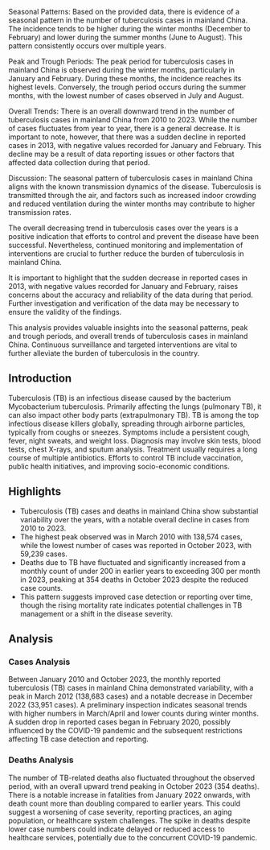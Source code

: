 Seasonal Patterns: 
Based on the provided data, there is evidence of a seasonal pattern in the number of tuberculosis cases in mainland China. The incidence tends to be higher during the winter months (December to February) and lower during the summer months (June to August). This pattern consistently occurs over multiple years.

Peak and Trough Periods: 
The peak period for tuberculosis cases in mainland China is observed during the winter months, particularly in January and February. During these months, the incidence reaches its highest levels. Conversely, the trough period occurs during the summer months, with the lowest number of cases observed in July and August.

Overall Trends: 
There is an overall downward trend in the number of tuberculosis cases in mainland China from 2010 to 2023. While the number of cases fluctuates from year to year, there is a general decrease. It is important to note, however, that there was a sudden decline in reported cases in 2013, with negative values recorded for January and February. This decline may be a result of data reporting issues or other factors that affected data collection during that period.

Discussion: 
The seasonal pattern of tuberculosis cases in mainland China aligns with the known transmission dynamics of the disease. Tuberculosis is transmitted through the air, and factors such as increased indoor crowding and reduced ventilation during the winter months may contribute to higher transmission rates.

The overall decreasing trend in tuberculosis cases over the years is a positive indication that efforts to control and prevent the disease have been successful. Nevertheless, continued monitoring and implementation of interventions are crucial to further reduce the burden of tuberculosis in mainland China.

It is important to highlight that the sudden decrease in reported cases in 2013, with negative values recorded for January and February, raises concerns about the accuracy and reliability of the data during that period. Further investigation and verification of the data may be necessary to ensure the validity of the findings.

This analysis provides valuable insights into the seasonal patterns, peak and trough periods, and overall trends of tuberculosis cases in mainland China. Continuous surveillance and targeted interventions are vital to further alleviate the burden of tuberculosis in the country.
## Introduction

Tuberculosis (TB) is an infectious disease caused by the bacterium Mycobacterium tuberculosis. Primarily affecting the lungs (pulmonary TB), it can also impact other body parts (extrapulmonary TB). TB is among the top infectious disease killers globally, spreading through airborne particles, typically from coughs or sneezes. Symptoms include a persistent cough, fever, night sweats, and weight loss. Diagnosis may involve skin tests, blood tests, chest X-rays, and sputum analysis. Treatment usually requires a long course of multiple antibiotics. Efforts to control TB include vaccination, public health initiatives, and improving socio-economic conditions.

## Highlights

- Tuberculosis (TB) cases and deaths in mainland China show substantial variability over the years, with a notable overall decline in cases from 2010 to 2023. <br/>
- The highest peak observed was in March 2010 with 138,574 cases, while the lowest number of cases was reported in October 2023, with 59,239 cases. <br/>
- Deaths due to TB have fluctuated and significantly increased from a monthly count of under 200 in earlier years to exceeding 300 per month in 2023, peaking at 354 deaths in October 2023 despite the reduced case counts. <br/>
- This pattern suggests improved case detection or reporting over time, though the rising mortality rate indicates potential challenges in TB management or a shift in the disease severity. <br/>

## Analysis

### Cases Analysis
Between January 2010 and October 2023, the monthly reported tuberculosis (TB) cases in mainland China demonstrated variability, with a peak in March 2012 (138,683 cases) and a notable decrease in December 2022 (33,951 cases). A preliminary inspection indicates seasonal trends with higher numbers in March/April and lower counts during winter months. A sudden drop in reported cases began in February 2020, possibly influenced by the COVID-19 pandemic and the subsequent restrictions affecting TB case detection and reporting.

### Deaths Analysis
The number of TB-related deaths also fluctuated throughout the observed period, with an overall upward trend peaking in October 2023 (354 deaths). There is a notable increase in fatalities from January 2022 onwards, with death count more than doubling compared to earlier years. This could suggest a worsening of case severity, reporting practices, an aging population, or healthcare system challenges. The spike in deaths despite lower case numbers could indicate delayed or reduced access to healthcare services, potentially due to the concurrent COVID-19 pandemic.

